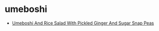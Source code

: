 # umeboshi

 * [Umeboshi And Rice Salad With Pickled Ginger And Sugar Snap Peas](../index/u/umeboshi-and-rice-salad-with-pickled-ginger-and-sugar-snap-peas-15264.json)
